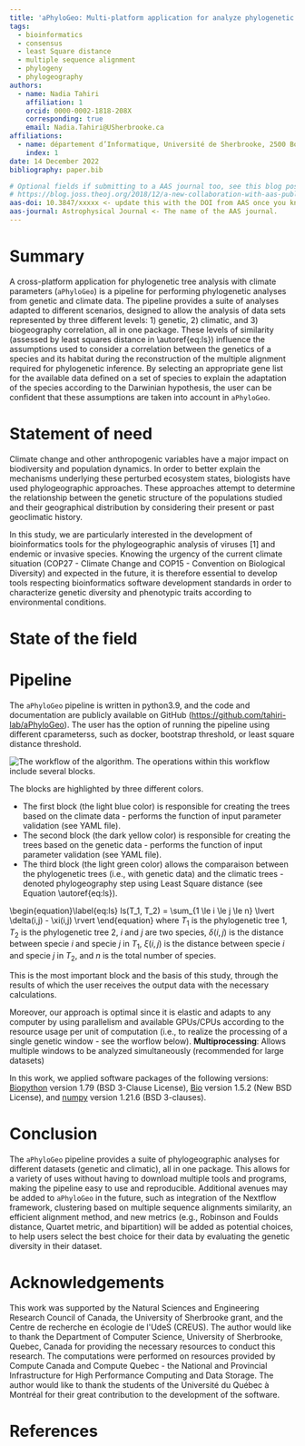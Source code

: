 ```yaml
---
title: 'aPhyloGeo: Multi-platform application for analyze phylogenetic trees with climatic parameters'
tags:
  - bioinformatics
  - consensus
  - least Square distance
  - multiple sequence alignment
  - phylogeny
  - phylogeography
authors:
  - name: Nadia Tahiri
    affiliation: 1
    orcid: 0000-0002-1818-208X
    corresponding: true
    email: Nadia.Tahiri@USherbrooke.ca
affiliations:
  - name: département d’Informatique, Université de Sherbrooke, 2500 Boulevard de l’Université, Sherbrooke, Québec J1K 2R1, Canada
    index: 1
date: 14 December 2022
bibliography: paper.bib

# Optional fields if submitting to a AAS journal too, see this blog post:
# https://blog.joss.theoj.org/2018/12/a-new-collaboration-with-aas-publishing
aas-doi: 10.3847/xxxxx <- update this with the DOI from AAS once you know it.
aas-journal: Astrophysical Journal <- The name of the AAS journal.
---
```


# Summary

A cross-platform application for phylogenetic tree analysis with climate parameters (`aPhyloGeo`) is a pipeline for performing phylogenetic analyses from genetic and climate data. The pipeline provides a suite of analyses adapted to different scenarios, designed to allow the analysis of data sets represented by three different levels: 1) genetic, 2) climatic, and 3) biogeography correlation, all in one package. These levels of similarity (assessed by least squares distance in \autoref{eq:ls}) influence the assumptions used to consider a correlation between the genetics of a species and its habitat during the reconstruction of the multiple alignment required for phylogenetic inference. By selecting an appropriate gene list for the available data defined on a set of species to explain the adaptation of the species according to the Darwinian hypothesis, the user can be confident that these assumptions are taken into account in `aPhyloGeo`.

# Statement of need

Climate change and other anthropogenic variables have a major impact on biodiversity and population dynamics. In order to better explain the mechanisms underlying these perturbed ecosystem states, biologists have used phylogeographic approaches. These approaches attempt to determine the relationship between the genetic structure of the populations studied and their geographical distribution by considering their present or past geoclimatic history.

In this study, we are particularly interested in the development of bioinformatics tools for the phylogeographic analysis of viruses [1] and endemic or invasive species. Knowing the urgency of the current climate situation (COP27 - Climate Change and COP15 - Convention on Biological Diversity) and expected in the future, it is therefore essential to develop tools respecting bioinformatics software development standards in order to characterize genetic diversity and phenotypic traits according to environmental conditions.

# State of the field

# Pipeline

The `aPhyloGeo` pipeline is written in python3.9, and the code and documentation are publicly available on GitHub  (https://github.com/tahiri-lab/aPhyloGeo). The user has the option of running the pipeline using different cparameterss, such as docker, bootstrap threshold, or least square distance threshold. 

![The workflow of the algorithm. The operations within this workflow include several blocks.](../img/Fig_1.png)

The blocks are highlighted by three different colors.

* The first block (the light blue color) is responsible for creating the trees based on the climate data - performs the function of input parameter validation (see YAML file).
* The second block (the dark yellow color) is responsible for creating the trees based on the genetic data - performs the function of input parameter validation (see YAML file).
* The third block (the light green color) allows the comparaison between the phylogenetic trees (i.e., with genetic data) and the climatic trees - denoted phylogeography step using Least Square distance (see Equation \autoref{eq:ls}).

\begin{equation}\label{eq:ls}
ls(T_1, T_2) = \sum_{1 \le i \le j \le n} \lvert \delta(i,j) - \xi(i,j) \rvert
\end{equation}
where $T_1$ is the phylogenetic tree 1, $T_2$ is the phylogenetic tree 2, $i$ and $j$ are two species, $\delta(i,j)$ is the distance between specie $i$ and specie $j$ in $T_1$, $\xi(i,j)$ is the distance between specie $i$ and specie $j$ in $T_2$, and $n$ is the total number of species.

This is the most important block and the basis of this study, through the results of which the user receives the output data with the necessary calculations.

Moreover, our approach is optimal since it is elastic and adapts to any computer by using parallelism and available GPUs/CPUs according to the resource usage per unit of computation (i.e., to realize the processing of a single genetic window - see the worflow below).
**Multiprocessing**: Allows multiple windows to be analyzed simultaneously (recommended for large datasets)

In this work, we applied software packages of the following versions: [Biopython](https://biopython.org/) version 1.79 (BSD 3-Clause License), [Bio](https://pandas.pydata.org/) version 1.5.2 (New BSD License), and [numpy](https://numpy.org/) version 1.21.6 (BSD 3-clauses).

# Conclusion
The `aPhyloGeo` pipeline provides a suite of phylogeographic analyses for different datasets (genetic and climatic), all in one package. This allows for a variety of uses without having to download multiple tools and programs, making the pipeline easy to use and reproducible. Additional avenues may be added to `aPhyloGeo` in the future, such as integration of the Nextflow framework, clustering based on multiple sequence alignments similarity, an efficient alignment method, and new metrics (e.g., Robinson and Foulds distance, Quartet metric, and bipartition) will be added as potential choices, to help users select the best choice for their data by evaluating the genetic diversity in their dataset.

# Acknowledgements

This work was supported by the Natural Sciences and Engineering Research Council of Canada, the University of Sherbrooke grant, and the Centre de recherche en écologie de l'UdeS (CREUS). The author would like to thank the Department of Computer Science, University of Sherbrooke, Quebec, Canada for providing the necessary resources to conduct this research. The computations were performed on resources provided by Compute Canada and Compute Quebec - the National and Provincial Infrastructure for High Performance Computing and Data Storage. The author would like to thank the students of the Université du Québec à Montréal for their great contribution to the development of the software.

# References
